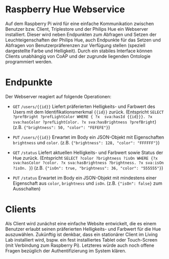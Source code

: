 Raspberry Hue Webservice
========================

Auf dem Raspberry Pi wird für eine einfache Kommunikation zwischen Benutzer bzw.
Client, Triplestore und der Philips Hue ein Webserver installiert. Dieser wird
neben Endpunkten zum Abfragen und Setzen der Leuchteigenschaften der Philips
Hue, auch Endpunkte für das Setzen und Abfragen von Benutzerpräferenzen zur
Verfügung stellen (speziell dargestellte Farbe und Helligkeit). Durch ein stabiles Interface können Clients unabhängig von CoAP und
der zugrunde liegenden Ontologie programmiert werden.

# Endpunkte #

Der Webserver reagiert auf folgende Operationen:

* `GET` `/users/{{id}}`
  Liefert präferierten Helligkeits- und Farbwert des Users mit dem
  Identifikationsmerkmal `{{id}}` zurück.
  (Entspricht `SELECT ?prefBright ?prefLightColor WHERE { ?x  sva:hasId {{id}}}. ?x sva:hasColor ?prefLightColor. ?x sva:hasBrightness ?prefBright`)
  (z.B. `{"brightness": 50, "color": "FEFEFE"}`)

* `PUT` `/users/{{id}}`
  Erwartet im Body ein JSON-Objekt mit Eigenschaften `brightness` und
  `color`.
  (z.B. `{"brightness": 128, "color": "FFFFFF"}`)

* `GET` `/status`
  Liefert aktuellen Helligkeits- und Farbwert sowie Status der Hue zurück.
  (Entspricht `SELECT ?color ?brightness ?isOn WHERE {?x sva:hasColor ?color. ?x sva:hasBrightness ?brightness. ?x sva:isOn ?isOn. }`)
  (z.B. `{"isOn": true, "brightness": 36, "color": "555555"}`)

* `PUT` `/status`
  Erwartet im Body ein JSON-Objekt mit mindestens einer Eigenschaft aus `color`, `brightness` und
  `isOn`.
  (z.B. `{"isOn": false}` zum Ausschalten)


# Clients #

Als Client wird zunächst eine einfache Website entwickelt, die es einem Benutzer
erlaubt seinen präferierten Helligkeits- und Farbwert für die Hue auszuwählen.
Zukünftig ist denkbar, dass ein stationärer Client im Living Lab installiert
wird, bspw. ein fest installiertes Tablet oder Touch-Screen (mit Verbindung zum
Raspberry Pi). Letzteres würde auch noch offene Fragen bezüglich der Authentifizierung im
System klären.
